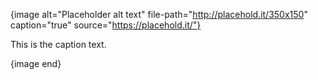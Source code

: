 {image alt="Placeholder alt text" file-path="http://placehold.it/350x150" caption="true" source="https://placehold.it/"}

This is the caption text.

{image end}
